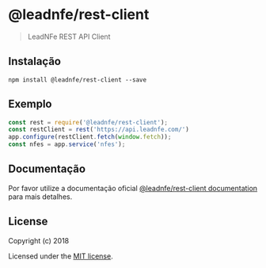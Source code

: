 # @leadnfe/rest-client

> LeadNFe REST API Client

## Instalação

```
npm install @leadnfe/rest-client --save
```

## Exemplo

```js
const rest = require('@leadnfe/rest-client');
const restClient = rest('https://api.leadnfe.com/')
app.configure(restClient.fetch(window.fetch));
const nfes = app.service('nfes');
```

## Documentação

Por favor utilize a documentação oficial [@leadnfe/rest-client documentation](https://api.leadnfe.com/docs/client/rest.html) para mais detalhes.

## License

Copyright (c) 2018

Licensed under the [MIT license](LICENSE).

